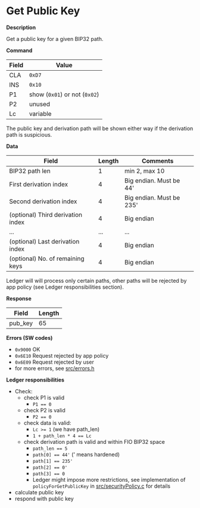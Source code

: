 # Get Public Key

**Description**

Get a public key for a given BIP32 path. 

**Command**

| Field | Value    |
| ----- | -------- |
| CLA   | `0xD7`   |
| INS   | `0x10`   |
| P1    | show (`0x01`) or not (`0x02`) |
| P2    | unused   |
| Lc    | variable |

The public key and derivation path will be shown either way if the derivation path is suspicious.

**Data**

| Field                             | Length | Comments                           |
| --------------------------------- | ------ | ---------------------------------- |
| BIP32 path len                    | 1      | min 2, max 10                      |
| First derivation index            | 4      | Big endian. Must be 44'            |
| Second derivation index           | 4      | Big endian. Must be 235'           |
| (optional) Third derivation index | 4      | Big endian                         |
| ...                               | ...    | ...                                |
| (optional) Last derivation index  | 4      | Big endian                         |
| (optional) No. of remaining keys  | 4      | Big endian                         |

Ledger will will process only certain paths, other paths will be rejected by app policy (see Ledger responsibilities section). 

**Response**

| Field      | Length |
| ---------- | ------ |
| pub_key    | 65     |

**Errors (SW codes)**

- `0x9000` OK
- `0x6E10` Request rejected by app policy
- `0x6E09` Request rejected by user
- for more errors, see [src/errors.h](../src/errors.h)

**Ledger responsibilities**

- Check:
  - check P1 is valid
    - `P1 == 0`
  - check P2 is valid
    - `P2 == 0`
  - check data is valid:
    - `Lc >= 1` (we have path_len)
    - `1 + path_len * 4 == Lc`
  - check derivation path is valid and within FIO BIP32 space
    - `path_len == 5`
    - `path[0] == 44'` (' means hardened)
    - `path[1] == 235'`
    - `path[2] == 0'` 
    - `path[3] == 0` 
    - Ledger might impose more restrictions, see implementation of `policyForGetPublicKey` in [src/securityPolicy.c](../src/securityPolicy.c) for details
- calculate public key
- respond with public key
 


